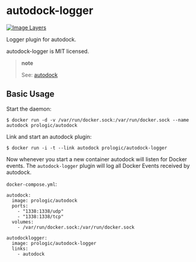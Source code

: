 # autodock-logger

[![Image Layers](https://badge.imagelayers.io/prologic/autodock-logger:go-port.svg)](https://imagelayers.io/?images=prologic/autodock-logger:go-port)

Logger plugin for autodock.

autodock-logger is MIT licensed.

> **note**
>
> See: [autodock](https://github.com/prologic/autodock)

## Basic Usage

Start the daemon:

```#!bash
$ docker run -d -v /var/run/docker.sock:/var/run/docker.sock --name autodock prologic/autodock
```

Link and start an autodock plugin:

```#!bash
$ docker run -i -t --link autodock prologic/autodock-logger
```

Now whenever you start a new container autodock will listen for Docker events. The `autodock-logger` plugin will log all Docker Events received by autodock.

`docker-compose.yml`:

```#!yaml
autodock:
  image: prologic/autodock
  ports:
    - "1338:1338/udp"
    - "1338:1338/tcp"
  volumes:
    - /var/run/docker.sock:/var/run/docker.sock

autodocklogger:
  image: prologic/autodock-logger
  links:
    - autodock
```

